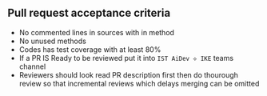 ## Pull request acceptance criteria

- No commented lines in sources with in method
- No unused methods
- Codes has test coverage with at least 80%
- If a PR IS Ready to be reviewed put it into  `IST AiDev ⟡ IKE` teams channel
- Reviewers should look read PR description first then do thourough review so that incremental reviews which delays merging can be omitted
